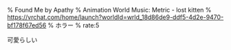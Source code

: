% Found Me by Apathy
% Animation World Music: Metric - lost kitten
% https://vrchat.com/home/launch?worldId=wrld_18d86de9-ddf5-4d2e-9470-bf178f67ed56
% ホラー
% rate:5

可愛らしい
